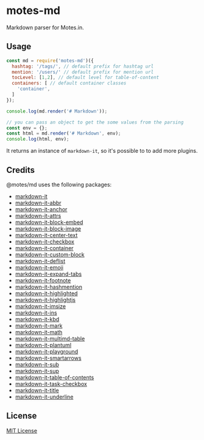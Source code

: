 # motes-md

Markdown parser for Motes.in.

## Usage

```javascript
const md = require('motes-md')({
  hashtag: '/tags/', // default prefix for hashtag url
  mention: '/users/' // default prefix for mention url
  tocLevel: [1,2], // default level for table-of-content
  containers: [ // default container classes
    'container',
  ]
});

console.log(md.render('# Markdown'));

// you can pass an object to get the some values from the parsing
const env = {};
const html = md.render('# Markdown', env);
console.log(html, env);
```

It returns an instance of `markdown-it`, so it's possible to to add more plugins.

## Credits

@motes/md uses the following packages:

- [markdown-it](https://www.npmjs.com/package/markdown-it)
- [markdown-it-abbr](https://www.npmjs.com/package/markdown-it-abbr)
- [markdown-it-anchor](https://www.npmjs.com/package/markdown-it-anchor)
- [markdown-it-attrs](https://www.npmjs.com/package/markdown-it-attrs)
- [markdown-it-block-embed](https://www.npmjs.com/package/markdown-it-block-embed)
- [markdown-it-block-image](https://www.npmjs.com/package/markdown-it-block-image)
- [markdown-it-center-text](https://www.npmjs.com/package/markdown-it-center-text)
- [markdown-it-checkbox](https://www.npmjs.com/package/markdown-it-checkbox)
- [markdown-it-container](https://www.npmjs.com/package/markdown-it-container)
- [markdown-it-custom-block](https://www.npmjs.com/package/markdown-it-custom-block)
- [markdown-it-deflist](https://www.npmjs.com/package/markdown-it-deflist)
- [markdown-it-emoji](https://www.npmjs.com/package/markdown-it-emoji)
- [markdown-it-expand-tabs](https://www.npmjs.com/package/markdown-it-expand-tabs)
- [markdown-it-footnote](https://www.npmjs.com/package/markdown-it-footnote)
- [markdown-it-hashmention](https://www.npmjs.com/package/markdown-it-hashmention)
- [markdown-it-highlighted](https://www.npmjs.com/package/markdown-it-highlighted)
- [markdown-it-highlightjs](https://www.npmjs.com/package/markdown-it-highlightjs)
- [markdown-it-imsize](https://www.npmjs.com/package/markdown-it-imsize)
- [markdown-it-ins](https://www.npmjs.com/package/markdown-it-ins)
- [markdown-it-kbd](httpls://www.npmjs.com/package/markdown-it-kbd)
- [markdown-it-mark](https://www.npmjs.com/package/markdown-it-mark)
- [markdown-it-math](https://www.npmjs.com/package/markdown-it-math)
- [markdown-it-multimd-table](httpls://www.npmjs.com/package/markdown-it-multimd-table)
- [markdown-it-plantuml](httpls://www.npmjs.com/package/markdown-it-plantuml)
- [markdown-it-playground](https://www.npmjs.com/package/markdown-it-playground)
- [markdown-it-smartarrows](https://www.npmjs.com/package/markdown-it-smartarrows)
- [markdown-it-sub](https://www.npmjs.com/package/markdown-it-sub)
- [markdown-it-sup](https://www.npmjs.com/package/markdown-it-sup)
- [markdown-it-table-of-contents](https://www.npmjs.com/package/markdown-it-table-of-contents)
- [markdown-it-task-checkbox](https://www.npmjs.com/package/markdown-it-task-checkbox)
- [markdown-it-title](https://www.npmjs.com/package/markdown-it-title)
- [markdown-it-underline](https://www.npmjs.com/package/markdown-it-underline)

## License

[MIT License](LICENSE)
